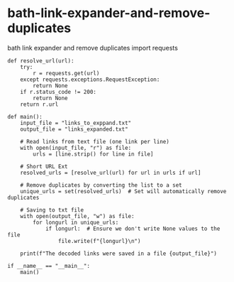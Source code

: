 # bath-link-expander-and-remove-duplicates
bath link expander and remove duplicates
    import requests
    
    def resolve_url(url):
        try:
            r = requests.get(url)
        except requests.exceptions.RequestException:
            return None
        if r.status_code != 200:
            return None
        return r.url
    
    def main():
        input_file = "links_to_exppand.txt"
        output_file = "links_expanded.txt"
    
        # Read links from text file (one link per line)
        with open(input_file, "r") as file:
            urls = [line.strip() for line in file]
    
        # Short URL Ext
        resolved_urls = [resolve_url(url) for url in urls if url]
    
        # Remove duplicates by converting the list to a set
        unique_urls = set(resolved_urls)  # Set will automatically remove duplicates
    
        # Saving to txt file
        with open(output_file, "w") as file:
            for longurl in unique_urls:
                if longurl:  # Ensure we don't write None values to the file
                    file.write(f"{longurl}\n")
    
        print(f"The decoded links were saved in a file {output_file}")
    
    if __name__ == "__main__":
        main()
